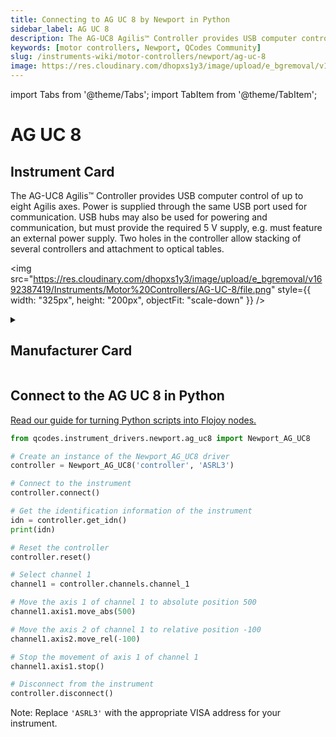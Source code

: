 ```yaml
---
title: Connecting to AG UC 8 by Newport in Python
sidebar_label: AG UC 8
description: The AG-UC8 Agilis™ Controller provides USB computer control of up to eight Agilis axes. Power is supplied through the same USB port used for communication. USB hubs may also be used for powering and communication, but must provide the required 5 V supply, e.g. must feature an external power supply. Two holes in the controller allow stacking of several controllers and attachment to optical tables.
keywords: [motor controllers, Newport, QCodes Community]
slug: /instruments-wiki/motor-controllers/newport/ag-uc-8
image: https://res.cloudinary.com/dhopxs1y3/image/upload/e_bgremoval/v1692387419/Instruments/Motor%20Controllers/AG-UC-8/file.png
---
```


import Tabs from '@theme/Tabs';
import TabItem from '@theme/TabItem';

# AG UC 8

## Instrument Card

<div className="flex">

<div>

The AG-UC8 Agilis™ Controller provides USB computer control of up to eight Agilis axes. Power is supplied through the same USB port used for communication. USB hubs may also be used for powering and communication, but must provide the required 5 V supply, e.g. must feature an external power supply. Two holes in the controller allow stacking of several controllers and attachment to optical tables.

</div>

<img src="https://res.cloudinary.com/dhopxs1y3/image/upload/e_bgremoval/v1692387419/Instruments/Motor%20Controllers/AG-UC-8/file.png" style={{ width: "325px", height: "200px", objectFit: "scale-down" }} />

</div>

<details>
<summary><h2>Manufacturer Card</h2></summary>

<img src="https://res.cloudinary.com/dhopxs1y3/image/upload/e_bgremoval/v1692125992/Instruments/Vendor%20Logos/Newport.png" style={{ width: "100%", height: "170px",objectFit: "scale-down" }} />

Newport provides a wide range of photonics technology and products designed to enhance the capabilities and productivity of our customers' applications. <a href="https://www.newport.com/">Website</a>.

<ul>
  <li>Headquarters: Irvine, California, United States</li>
  <li>Yearly Revenue (millions, USD): 3500.0</li>
</ul>
</details>

## Connect to the AG UC 8 in Python

[Read our guide for turning Python scripts into Flojoy nodes.](https://docs.flojoy.ai/custom-nodes/creating-custom-node/)
<Tabs>
<TabItem value="QCodes Community" label="QCodes Community">

```python
from qcodes.instrument_drivers.newport.ag_uc8 import Newport_AG_UC8

# Create an instance of the Newport_AG_UC8 driver
controller = Newport_AG_UC8('controller', 'ASRL3')

# Connect to the instrument
controller.connect()

# Get the identification information of the instrument
idn = controller.get_idn()
print(idn)

# Reset the controller
controller.reset()

# Select channel 1
channel1 = controller.channels.channel_1

# Move the axis 1 of channel 1 to absolute position 500
channel1.axis1.move_abs(500)

# Move the axis 2 of channel 1 to relative position -100
channel1.axis2.move_rel(-100)

# Stop the movement of axis 1 of channel 1
channel1.axis1.stop()

# Disconnect from the instrument
controller.disconnect()
```
Note: Replace `'ASRL3'` with the appropriate VISA address for your instrument.

</TabItem>
</Tabs>